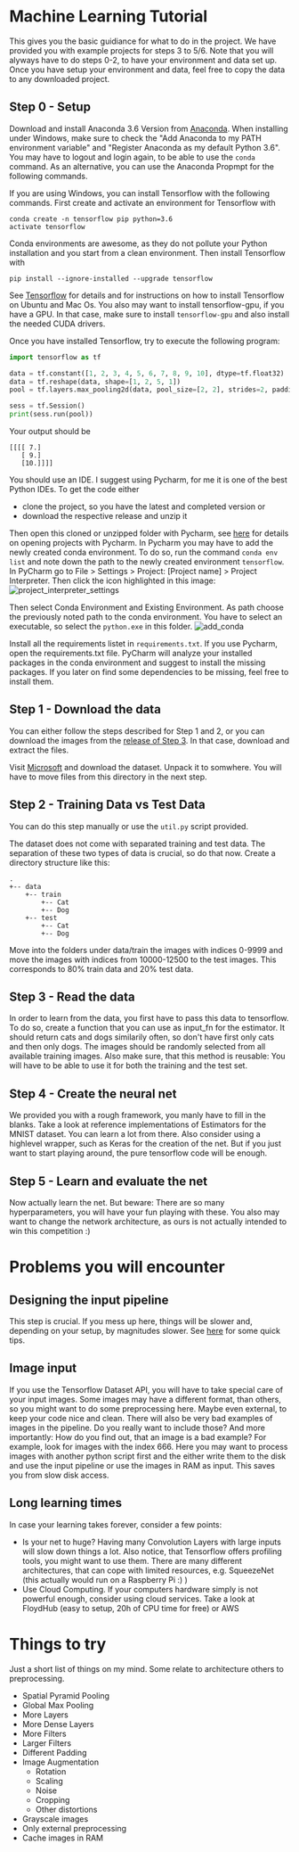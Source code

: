 # Machine Learning Tutorial
This gives you the basic guidiance for what to do in the project. We have provided you with example projects for steps 3 to 5/6. Note that you will alyways have to do steps 0-2, to have your environment and data set up. Once you have setup your environment and data, feel free to copy the data to any downloaded project.

## Step 0 - Setup
Download and install Anaconda 3.6 Version from [Anaconda](https://www.anaconda.com/download/). When installing under Windows, make sure to check the "Add Anaconda to my PATH environment variable" and "Register Anaconda as my default Python 3.6". You may have to logout and login again, to be able to use the ``conda`` command. As an alternative, you can use the Anaconda Propmpt for the following commands.

If you are using Windows, you can install Tensorflow with the following commands. First create and activate an environment for Tensorflow with 
```
conda create -n tensorflow pip python=3.6
activate tensorflow
```
Conda environments are awesome, as they do not pollute your Python installation and you start from a clean environment. Then install Tensorflow with
```
pip install --ignore-installed --upgrade tensorflow
```
See [Tensorflow](https://www.tensorflow.org/install/) for details and for instructions on how to install Tensorflow on Ubuntu and Mac Os.
You also may want to install tensorflow-gpu, if you have a GPU. In that case, make sure to install ``tensorflow-gpu`` and also install the needed CUDA drivers.

Once you have installed Tensorflow, try to execute the following program:

```python
import tensorflow as tf

data = tf.constant([1, 2, 3, 4, 5, 6, 7, 8, 9, 10], dtype=tf.float32)
data = tf.reshape(data, shape=[1, 2, 5, 1])
pool = tf.layers.max_pooling2d(data, pool_size=[2, 2], strides=2, padding='same')

sess = tf.Session()
print(sess.run(pool))

```

Your output should be 
```
[[[[ 7.]
   [ 9.]
   [10.]]]]
```

You should use an IDE. I suggest using Pycharm, for me it is one of the best Python IDEs. To get the code either 
- clone the project, so you have the latest and completed version or 
- download the respective release and unzip it 

Then open this cloned or unzipped folder with Pycharm, see [here](https://www.jetbrains.com/help/pycharm/opening-reopening-and-closing-projects.html) for details on opening projects with Pycharm. In Pycharm you may have to add the newly created conda environment. To do so, run the command ``conda env list`` and note down the path to the newly created environment ``tensorflow``. In PyCharm go to File > Settings > Project: \[Project name\] > Project Interpreter.  Then click the icon highlighted in this image: ![project_interpreter_settings](images/project_interpreter_settings.jpg)

Then select Conda Environment and Existing Environment. As path choose the previously noted path to the conda environment. You have to select an executable, so select the ``python.exe`` in this folder.
![add_conda](images/add_conda.jpg)

Install all the requirements listet in `requirements.txt`. If you use Pycharm, open the requirements.txt file. PyCharm will analyze your installed packages in the conda environment and suggest to install the missing packages. If you later on find some dependencies to be missing, feel free to install them.

## Step 1 - Download the data
You can either follow the steps described for Step 1 and 2, or you can download the images from the [release of Step 3](https://github.com/pfehrmann/ML-Example-Steps/releases/download/step-3/data.zip). In that case, download and extract the files.

Visit [Microsoft](https://www.microsoft.com/en-us/download/details.aspx?id=54765) and download the dataset. Unpack it to somwhere. You will have to move files from this directory in the next step.

## Step 2 - Training Data vs Test Data
You can do this step manually or use the ``util.py`` script provided. 

The dataset does not come with separated training and test data. The separation of these two types of data is crucial, so do that now. Create a directory structure like this:
```
.
+-- data
    +-- train
        +-- Cat
        +-- Dog
    +-- test
        +-- Cat
        +-- Dog
```      
Move into the folders under data/train the images with indices 0-9999 and move the images with indices from 10000-12500 to the test images.
This corresponds to 80% train data and 20% test data.

## Step 3 - Read the data
In order to learn from the data, you first have to pass this data to tensorflow. 
To do so, create a function that you can use as input_fn for the estimator. 
It should return cats and dogs similarily often, so don't have first only cats and then only dogs. 
The images should be randomly selected from all available training images. 
Also make sure, that this method is reusable: You will have to be able to use it for both the training and the test set.

## Step 4 - Create the neural net
We provided you with a rough framework, you manly have to fill in the blanks. 
Take a look at reference implementations of Estimators for the MNIST dataset. 
You can learn a lot from there.
Also consider using a highlevel wrapper, such as Keras for the creation of the net.
But if you just want to start playing around, the pure tensorflow code will be enough.

## Step 5 - Learn and evaluate the net
Now actually learn the net. But beware: There are so many hyperparameters, you will have your fun playing with these. You also may want to change the network architecture, as ours is not actually intended to win this competition :)

# Problems you will encounter
## Designing the input pipeline
This step is crucial. If you mess up here, things will be slower and, depending on your setup, by magnitudes slower.
See [here](https://www.tensorflow.org/performance/performance_guide#input_pipeline_optimization) for some quick tips.

## Image input
If you use the Tensorflow Dataset API, you will have to take special care of your input images. 
Some images may have a different format, than others, so you might want to do some preprocessing here. 
Maybe even external, to keep your code nice and clean.
There will also be very bad examples of images in the pipeline. 
Do you really want to include those? 
And more importantly: How do you find out, that an image is a bad example?
For example, look for images with the index 666. 
Here you may want to process images with another python script first and the either write them to the disk and use the input pipeline or use the images in RAM as input. 
This saves you from slow disk access.

## Long learning times
In case your learning takes forever, consider a few points:
- Is your net to huge? Having many Convolution Layers with large inputs will slow down things a lot. Also notice, that Tensorflow offers profiling tools, you might want to use them. There are many different architectures, that can cope with limited resources, e.g. SqueezeNet (this actually would run on a Raspberry Pi :) )
- Use Cloud Computing. If your computers hardware simply is not powerful enough, consider using cloud services. Take a look at FloydHub (easy to setup, 20h of CPU time for free) or AWS

# Things to try
Just a short list of things on my mind. Some relate to architecture others to preprocessing.
- Spatial Pyramid Pooling
- Global Max Pooling
- More Layers
- More Dense Layers
- More Filters
- Larger Filters
- Different Padding
- Image Augmentation
    - Rotation
    - Scaling
    - Noise
    - Cropping
    - Other distortions
- Grayscale images
- Only external preprocessing
- Cache images in RAM

